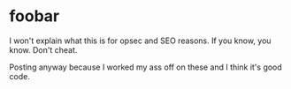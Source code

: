 # foobar
I won't explain what this is for opsec and SEO reasons. If you know, you know. Don't cheat.

Posting anyway because I worked my ass off on these and I think it's good code.
